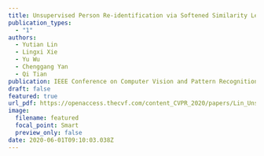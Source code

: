 ```yaml
---
title: Unsupervised Person Re-identification via Softened Similarity Learning
publication_types:
  - "1"
authors:
  - Yutian Lin
  - Lingxi Xie
  - Yu Wu
  - Chenggang Yan
  - Qi Tian
publication: IEEE Conference on Computer Vision and Pattern Recognition
draft: false
featured: true
url_pdf: https://openaccess.thecvf.com/content_CVPR_2020/papers/Lin_Unsupervised_Person_Re-Identification_via_Softened_Similarity_Learning_CVPR_2020_paper.pdf
image:
  filename: featured
  focal_point: Smart
  preview_only: false
date: 2020-06-01T09:10:03.038Z
---
```

